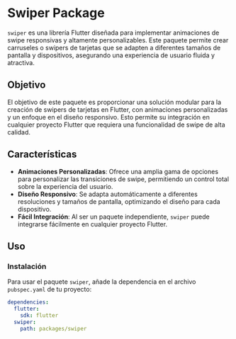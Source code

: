 # Swiper Package

`swiper` es una librería Flutter diseñada para implementar animaciones de swipe responsivas y altamente personalizables. Este paquete permite crear carruseles o swipers de tarjetas que se adapten a diferentes tamaños de pantalla y dispositivos, asegurando una experiencia de usuario fluida y atractiva.

## Objetivo

El objetivo de este paquete es proporcionar una solución modular para la creación de swipers de tarjetas en Flutter, con animaciones personalizadas y un enfoque en el diseño responsivo. Esto permite su integración en cualquier proyecto Flutter que requiera una funcionalidad de swipe de alta calidad.

## Características

- **Animaciones Personalizadas**: Ofrece una amplia gama de opciones para personalizar las transiciones de swipe, permitiendo un control total sobre la experiencia del usuario.
- **Diseño Responsivo**: Se adapta automáticamente a diferentes resoluciones y tamaños de pantalla, optimizando el diseño para cada dispositivo.
- **Fácil Integración**: Al ser un paquete independiente, `swiper` puede integrarse fácilmente en cualquier proyecto Flutter.

## Uso

### Instalación

Para usar el paquete `swiper`, añade la dependencia en el archivo `pubspec.yaml` de tu proyecto:

```yaml
dependencies:
  flutter:
    sdk: flutter
  swiper:
    path: packages/swiper
